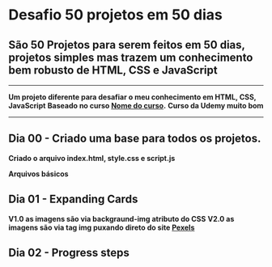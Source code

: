 # Desafio 50 projetos em 50 dias 

## São 50 Projetos para serem feitos em 50 dias, projetos simples mas trazem um conhecimento bem robusto de HTML, CSS e JavaScript

----------
**Um projeto diferente para desafiar o meu conhecimento em HTML, CSS, JavaScript**
**Baseado no curso [Nome do curso](#).**
**Curso da Udemy muito bom**

----------

## Dia 00 - Criado uma base para todos os projetos. 
**Criado o arquivo index.html, style.css e script.js**

**Arquivos básicos**

## Dia 01 - Expanding Cards
**V1.0 as imagens são via backgraund-img atributo do CSS**
**V2.0 as imagens são via tag img puxando direto do site [Pexels](https://www.pexels.com)**

## Dia 02 - Progress steps


